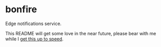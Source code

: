 # bonfire

Edge notifications service.

This README will get some love in the near future, please bear with me while I [get this up to speed](https://github.com/revoltchat/revolt/issues/322).

